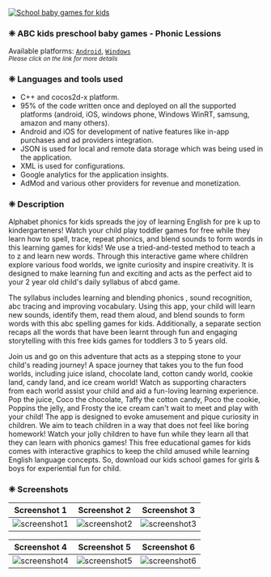 [![School baby games for kids][AppIconLink]][AndroidLink]
### ❈ ABC kids preschool baby games - Phonic Lessions
Available platforms: [`Android`][AndroidLink], [`Windows`][WindowsLink]  
<sub>*Please click on the link for more details*</sub>
### ❈ Languages and tools used
- C++ and cocos2d-x platform.
- 95% of the code written once and deployed on all the supported platforms (android, iOS, windows phone, Windows WinRT, samsung, amazon and many others). 
- Android and iOS for development of native features like in-app purchases and ad providers integration.
- JSON is used for local and remote data storage which was being used in the application.
- XML is used for configurations.
- Google analytics for the application insights.
- AdMod and various other providers for revenue and monetization.
### ❈ Description
Alphabet phonics for kids spreads the joy of learning English for pre k up to kindergarteners! Watch your child play toddler games for free while they learn how to spell, trace, repeat phonics, and blend sounds to form words in this learning games for kids! We use a tried-and-tested method to teach a to z and learn new words. Through this interactive game where children explore various food worlds, we ignite curiosity and inspire creativity. It is designed to make learning fun and exciting and acts as the perfect aid to your 2 year old child's daily syllabus of abcd game.

The syllabus includes learning and blending phonics , sound recognition, abc tracing and improving vocabulary. Using this app, your child will learn new sounds, identify them, read them aloud, and blend sounds to form words with this abc spelling games for kids. Additionally, a separate section recaps all the words that have been learnt through fun and engaging storytelling with this free kids games for toddlers 3 to 5 years old.

Join us and go on this adventure that acts as a stepping stone to your child's reading journey! A space journey that takes you to the fun food worlds, including juice island, chocolate land, cotton candy world, cookie land, candy land, and ice cream world! Watch as supporting characters from each world assist your child and aid a fun-loving learning experience. Pop the juice, Coco the chocolate, Taffy the cotton candy, Poco the cookie, Poppins the jelly, and Frosty the ice cream can't wait to meet and play with your child!
The app is designed to evoke amusement and pique curiosity in children. We aim to teach children in a way that does not feel like boring homework! Watch your jolly children to have fun while they learn all that they can learn with phonics games! This free educational games for kids comes with interactive graphics to keep the child amused while learning English language concepts. So, download our kids school games for girls & boys for experiential fun for child.
### ❈ Screenshots
|Screenshot 1|Screenshot 2| Screenshot 3|
|:-:|:-:|:-:|
|![screenshot1][Screenshot1]|![screenshot2][Screenshot2]|![screenshot3][Screenshot3]|

|Screenshot 4|Screenshot 5| Screenshot 6|
|:-:|:-:|:-:|
|![screenshot4][Screenshot4]|![screenshot5][Screenshot5]|![screenshot6][Screenshot6]|



<!-- Links -->
[AppIconLink]: https://www.greysprings.com/images/icons/phonicslesson_icon.png "App icon"
[AndroidLink]: https://play.google.com/store/apps/details?id=com.greysprings.kids.games.abc.phonics.learning.activity "Android link"
[WindowsLink]: https://apps.microsoft.com/store/detail/abc-kids-games-learn-alphabet-letters-and-phonics/9PDRPF8QHLCJ?hl=en-us&gl=us "Windows Link"

[Screenshot1]: https://play-lh.googleusercontent.com/C1uPWHUQJq7NM_wXhmOan-HEwm6bDb6ztE0SnUi_wMoYHXJPo_Fp8FjCag-V0NDlpg=w2560-h1440-rw "Screenshot 1"
[Screenshot2]: https://play-lh.googleusercontent.com/81d7kJeont65dCYORUPhA3BceMFlEy_1pYEEMwyYONPLre9nlDTpA271wssyriW0xtXA=w2560-h1440-rw "Screenshot 2"
[Screenshot3]: https://play-lh.googleusercontent.com/XoTYaZSxwPN6gYqA9Myd7KOOAKRTK3F-WcWey5leQoMNEE-TlFswaFzEsbYAAFMKv_k=w2560-h1440-rw "Screenshot 3"
[Screenshot4]: https://play-lh.googleusercontent.com/gfhDzcJYjPmXwF89Q8PMq_SRVADKytEOM4zm4d_aWgDHGo8BO_0Be3wCgn9CELMAbb1s=w2560-h1440-rw "Screenshot 4"
[Screenshot5]: https://play-lh.googleusercontent.com/dZ728lDoYj08I1AQFrJmQNLYbls0jRT8_iahmF1e8v5t5CSRTg-O-FuJ5kYixysELGs=w2560-h1440-rw "Screenshot 5"
[Screenshot6]: https://play-lh.googleusercontent.com/2w9q9hsdUuG4-tbGJs_uadYFlU_-av2Kwp1rzl2Yem-yHVqFD_A6RwZSaYaDO2ZoD1Q=w2560-h1440-rw "Screenshot 6"